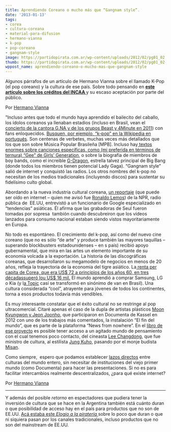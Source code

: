```yaml
---
title: Aprendiendo Coreano o mucho más que “Gangnam style”.
date: '2013-01-13'
tags:
- corea
- cultura-coreana
- material-para-difusion
- hermano-vianna
- k-pop
- pop-coreano
- gangnam-style
image: https://partidopirata.com.ar/wp-content/uploads/2012/02/pg01_02.jpg
thumb: https://partidopirata.com.ar/wp-content/uploads/2012/02/pg01_02-150x150.jpg
wppost_name: aprendiendo-coreano-o-mucho-mas-que-gangnam-style
---
```


Algunos párrafos de un artículo de Hermano Vianna sobre el llamado K-Pop (el pop coreano) y la cultura de ese país.
Sobre todo pensando en <strong><a href="https://partidopirata.com.ar/8153/sobre-los-creditos-del-incaa-cantidades-astronomicas-de-un-producto-con-poca-salida">este artículo sobre los créditos del INCAA </a> </strong>y su escaso aceptación por parte del público.

Por <a href="https://hermanovianna.wordpress.com/2013/01/05/aprendendo-coreano/" target="_blank">Hermano Vianna</a>

"Incluso antes que todo el mundo haya aprendido el bailecito del caballo, los ídolos coreanos ya llenaban estadios (incluso en Brasil, vean el<a href="http://g1.globo.com/pop-arte/noticia/2011/12/e-vez-dos-coreanos-agora-diz-cantora-de-k-pop-gna.html"> concierto de la cantora G.NA y de los grupos Beast y 4Minute en 2011</a>) con fans enloquecidos. <a href="http://pt.wikipedia.org/wiki/K-pop">Busquen, por ejemplo, “k-pop” en la Wikipedia en portugués</a>. Son centenas de verbetes, muchas veces más detallados que los que son sobre Música Popular Brasileña [MPB]. Incluso hay<a href="http://pt.wikipedia.org/wiki/Gee_%28can%C3%A7%C3%A3o_de_Girls%27_Generation%29"> textos enormes sobre canciones específicas, como (mi preferida en términos de ternura) “Gee” de Girls’ Generation</a>, o sobre la biografia de miembros de boy bands, como el increible <a href="http://pt.wikipedia.org/wiki/G-Dragon">G-Dragon</a>, estrella talvez principal de Big Bang (donde todos los miembros tienen potencial Lady Gaga). “Gangnam style” salió de internet y conquistó las radios. Los otros nombres del k-pop no necesitan de los medios tradicionales (incluyendo discos) para sustentar su fidelísimo culto global.

Abordando a la nueva industria cultural coreana, <a href="http://www.npr.org/blogs/money/2012/10/16/163039109/episode-410-why-k-pop-is-taking-over-the-world">un reportaje</a> (que puede ser oído en internet – quien me avisó fue <a href="http://www.editorasulina.com.br/detalhes.php?id=585">Ronaldo Lemos</a>) de la NPR, radio pública de  EE.UU, entrevistó a un funcionario de Google especializado en “tendencias” asiáticas. Él afirma que las grabadoras de Seul fueron tomadas por sopresa  tambión cuando descubreiron que los vídeos lanzados para consumo nacional estaban siendo vistos mayoritariamente en Europa.

No todo es espontáneo. El crecimiento del k-pop, así como del nuevo cine coreano (que no es sólo “de arte” y produce también las mayores taquillas – superando blockbusters estadounidenses – en s país) recibió apoyo gubernamental, que mira en las artes un elemento importante de su economia volcada a la exportación. La historia de las discográficas coreanas, que desarrollaron su megamodelo de negocios en menos de 20 años, refleja la trayectoria de la economia del tigre asiático. La<a href="http://www.afrol.com/articles/22953"> renta per capita de Corea, que era US$ 72 a principios de los años 60, en tres décadassuperó lou US$ 16 mil.</a> El mundo aprendió a comprar Samsung, LG o Kia (y l<a href="http://pt.wikipedia.org/wiki/Kia_Topic">a Topic</a> casí se transformó en sinónimo de van en Brasil). Una cultura considerada “cool”, atrayente para jóvenes de todos los continentes, torna a esos productos todavía más vendibles.

Es muy interesante constatar que el éxito cultural no se restringe al pop ultracomercial. Citaré apenas el caso de la dupla de artistas plásticos <a href="http://socks-studio.com/2012/08/07/documenta-13-news-from-nowhere-by-moon-kyungwon-jeon-joonho-a-retrospective-from-the-future/">Moon Kyungwon y Jeon Joonho</a>, que participaron en Documenta de Kassel en 2012 con uno de los trabajos más comentados, la instalación “El fin del mundo”, que es parte de la plataforma “News from nowhere”. En el <a href="http://www.amazon.com/News-Nowhere-Moon-Kyungwon-Joonho/dp/8994207147/ref=sr_1_1?s=books&amp;ie=UTF8&amp;qid=1357165444&amp;sr=1-1&amp;keywords=moon-kyungwon">libro de ese proyecto</a> es posible tener acceso a un agitado mundo de pensamiento con el cual tenemos poco contacto, del cineasta <a href="http://en.wikipedia.org/wiki/Lee_Chang-dong">Lee Changdong</a>, que fue ministro de cultura, al estilista <a href="http://www.kuho.co.kr/">Jung Kuho</a>, pasando por el monje budista <a href="http://www.newsfromnowhere.kr/index.php?/advisers/misan-sunim/">Misan</a>.

Como siempre,  espero que podamos establecer <a href="http://www.overmundo.com.br/banco/filosofia-do-dub">lazos directos</a> entre culturas del mundo entero, sin necesitar de instituciones del viejo primer mundo (como Documenta) para hacer las presentaciones. Si no es para facilitar intercambios realmente descentralizados, ¿para qué existe internet?

Por <a href="https://hermanovianna.wordpress.com/2013/01/05/aprendendo-coreano/" target="_blank">Hermano Vianna</a>

<hr />

Y además del posible <i>retorno</i> en espectadores que pudiera tener la inversión de cultura que se hace en la Argentina también está cuánto duran o que posibilidad de acceso hay en el país para productos que no son de EE.UU.
<a href="https://partidopirata.com.ar/8150/elogio-a-la-diversidad-en-el-cine-y-a-la-pirateria-en-pagina-12">Acá estaba este <i>Elogio a la piratería</i> </a>sobre lo poco que duran o que ni siquiera pasan por los canales tradicionales, incluso productos que no son del mainstream de EE.UU.
